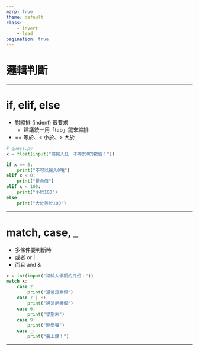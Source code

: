```yaml
---
marp: true
theme: default
class: 
    - invert
    - lead
pagination: true
---
```


# 邏輯判斷

---

# if, elif, else

- 對縮排 (indent) 很要求
    - 建議統一用「tab」鍵來縮排
- == 等於、< 小於、> 大於


```py
# guess.py
x = float(input("請輸入任一不等於0的數值："))

if x == 0:
    print("不可以輸入0哦")
elif x < 0:
    print("是負值")
elif x < 100:
    print("小於100")  
else:
    print("大於等於100")
```

---

# match, case, _
- 多條件要判斷時
- 或者 or  | 
- 而且 and & 
```py
x = int(input("請輸入學期的月份："))
match x:    
    case 2:
        print("通常是寒假")
    case 7 | 8:
        print("通常是暑假")
    case 6:
        print("學期末")        
    case 9:
        print("開學囉")
    case _:
        print("要上課！")
```
---